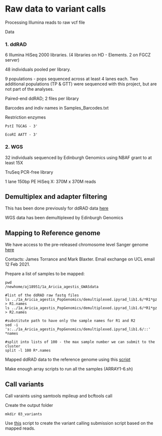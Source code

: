 # Raw data to variant calls

Processing Illumina reads to raw vcf file

Data

### 1. ddRAD

6 Illumina HiSeq 2000 libraries. (4 libraries on HD - Elements. 2 on FGCZ server)

48 individuals pooled per library.

9 populations - pops sequenced across at least 4 lanes each. Two additional populations (TP & GTT) were sequenced with this project, but are not part of the analyses.

Paired-end ddRAD; 2 files per library

Barcodes and indiv names in Samples_Barcodes.txt

Restriction enzymes

```
PstI TGCAG - 3'

EcoRI AATT - 3'
```


### 2. WGS

32 individuals sequenced by Edinburgh Genomics using NBAF grant to at least 15X

TruSeq PCR-free library

1 lane 150bp PE HiSeq X: 370M x 370M reads




## Demultiplex and adapter filtering

This has been done previously for ddRAD data [here](https://github.com/alexjvr1/AriciaAgestis_PopGenMS/blob/master/1.RawData_to_Variants.md)

WGS data has been demultiplexed by Edinburgh Genomics



## Mapping to Reference genome

We have access to the pre-released chromosome level Sanger genome [here](ftp://ngs.sanger.ac.uk/scratch/project/grit/VGP/ilAriAges1.1/)

Contacts: James Torrance and Mark Blaxter. Email exchange on UCL email 12 Feb 2021. 

Prepare a list of samples to be mapped: 
```
pwd
/newhome/aj18951/1a_Aricia_agestis_GWASdata

#list of the ddRAD raw fastq files
ls ../1a_Aricia_agestis_PopGenomics/demultiplexed.ipyrad_lib1.6/*R1*gz > R1.names
ls ../1a_Aricia_agestis_PopGenomics/demultiplexed.ipyrad_lib1.6/*R1*gz > R2.names

#substitute path to have only the sample names for R1 and R2 
sed -i 's:../1a_Aricia_agestis_PopGenomics/demultiplexed.ipyrad_lib1.6/::' *names

#split into lists of 100 - the max sample number we can submit to the cluster
split -l 100 R*.names 
```

Mapped ddRAD data to the reference genome using this [script](https://github.com/alexjvr1/AriciaAgestis_GWASMS/blob/main/02_MapwithBWAmem.ARRAY1.sh)

Make enough array scripts to run all the samples (ARRAY1-6.sh)


## Call variants 

Call varaints using samtools mpileup and bcftools call 

Create the output folder
```
mkdir 03_variants

```

Use [this](https://github.com/alexjvr1/AriciaAgestis_GWASMS/blob/main/03a_variant_calling_bluecp3.sh) script to create the variant calling submission script based on the mapped reads. 

